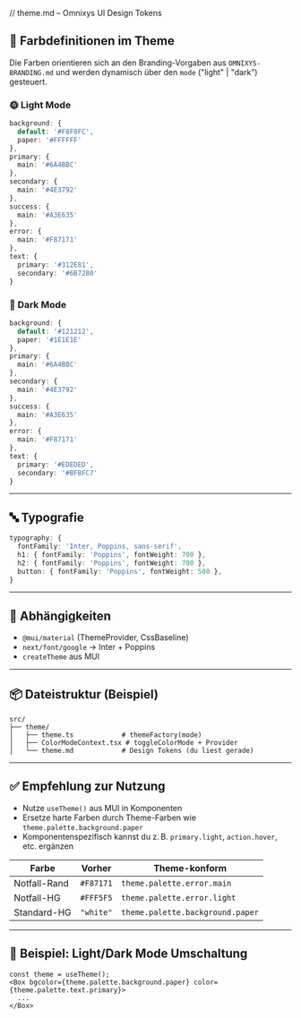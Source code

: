 // theme.md – Omnixys UI Design Tokens

## 🎨 Farbdefinitionen im Theme

Die Farben orientieren sich an den Branding-Vorgaben aus `OMNIXYS-BRANDING.md` und werden dynamisch über den `mode` ("light" | "dark") gesteuert.

### 🌞 Light Mode
```ts
background: {
  default: '#F8F8FC',
  paper: '#FFFFFF'
},
primary: {
  main: '#6A4BBC'
},
secondary: {
  main: '#4E3792'
},
success: {
  main: '#A3E635'
},
error: {
  main: '#F87171'
},
text: {
  primary: '#312E81',
  secondary: '#6B7280'
}
```

### 🌙 Dark Mode
```ts
background: {
  default: '#121212',
  paper: '#1E1E1E'
},
primary: {
  main: '#6A4BBC'
},
secondary: {
  main: '#4E3792'
},
success: {
  main: '#A3E635'
},
error: {
  main: '#F87171'
},
text: {
  primary: '#EDEDED',
  secondary: '#BFBFC7'
}
```

---

## 🔤 Typografie
```ts
typography: {
  fontFamily: 'Inter, Poppins, sans-serif',
  h1: { fontFamily: 'Poppins', fontWeight: 700 },
  h2: { fontFamily: 'Poppins', fontWeight: 700 },
  button: { fontFamily: 'Poppins', fontWeight: 500 },
}
```

---

## 🧩 Abhängigkeiten
- `@mui/material` (ThemeProvider, CssBaseline)
- `next/font/google` → Inter + Poppins
- `createTheme` aus MUI

---

## 📦 Dateistruktur (Beispiel)
```
src/
├── theme/
│   ├── theme.ts            # themeFactory(mode)
│   ├── ColorModeContext.tsx # toggleColorMode + Provider
│   └── theme.md            # Design Tokens (du liest gerade)
```

---

## ✅ Empfehlung zur Nutzung
- Nutze `useTheme()` aus MUI in Komponenten
- Ersetze harte Farben durch Theme-Farben wie `theme.palette.background.paper`
- Komponentenspezifisch kannst du z. B. `primary.light`, `action.hover`, etc. ergänzen

| Farbe        | Vorher    | Theme-konform                    |
| ------------ | --------- | -------------------------------- |
| Notfall-Rand | `#F87171` | `theme.palette.error.main`       |
| Notfall-HG   | `#FFF5F5` | `theme.palette.error.light`      |
| Standard-HG  | `"white"` | `theme.palette.background.paper` |


---

## 🧪 Beispiel: Light/Dark Mode Umschaltung
```tsx
const theme = useTheme();
<Box bgcolor={theme.palette.background.paper} color={theme.palette.text.primary}>
  ...
</Box>



